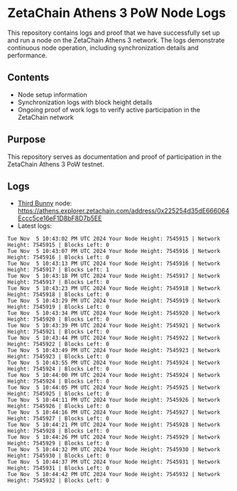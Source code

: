 # ZetaChain Athens 3 PoW Node Logs
This repository contains logs and proof that we have successfully set up and run a node on the ZetaChain Athens 3 network. The logs demonstrate continuous node operation, including synchronization details and performance.

## Contents
- Node setup information
- Synchronization logs with block height details
- Ongoing proof of work logs to verify active participation in the ZetaChain network

## Purpose
This repository serves as documentation and proof of participation in the ZetaChain Athens 3 PoW testnet.

## Logs

- [Third Bunny](https://thirdbunny.xyz/) node: https://athens.explorer.zetachain.com/address/0x225254d35dE666064Eccc5ce16eF1D8bF8D7b5EE
- Latest logs:
```
Tue Nov  5 10:43:02 PM UTC 2024 Your Node Height: 7545915 | Network Height: 7545915 | Blocks Left: 0
Tue Nov  5 10:43:07 PM UTC 2024 Your Node Height: 7545916 | Network Height: 7545916 | Blocks Left: 0
Tue Nov  5 10:43:13 PM UTC 2024 Your Node Height: 7545916 | Network Height: 7545917 | Blocks Left: 1
Tue Nov  5 10:43:18 PM UTC 2024 Your Node Height: 7545917 | Network Height: 7545917 | Blocks Left: 0
Tue Nov  5 10:43:23 PM UTC 2024 Your Node Height: 7545918 | Network Height: 7545918 | Blocks Left: 0
Tue Nov  5 10:43:29 PM UTC 2024 Your Node Height: 7545919 | Network Height: 7545919 | Blocks Left: 0
Tue Nov  5 10:43:34 PM UTC 2024 Your Node Height: 7545920 | Network Height: 7545920 | Blocks Left: 0
Tue Nov  5 10:43:39 PM UTC 2024 Your Node Height: 7545921 | Network Height: 7545921 | Blocks Left: 0
Tue Nov  5 10:43:44 PM UTC 2024 Your Node Height: 7545922 | Network Height: 7545922 | Blocks Left: 0
Tue Nov  5 10:43:49 PM UTC 2024 Your Node Height: 7545923 | Network Height: 7545923 | Blocks Left: 0
Tue Nov  5 10:43:55 PM UTC 2024 Your Node Height: 7545924 | Network Height: 7545924 | Blocks Left: 0
Tue Nov  5 10:44:00 PM UTC 2024 Your Node Height: 7545924 | Network Height: 7545924 | Blocks Left: 0
Tue Nov  5 10:44:05 PM UTC 2024 Your Node Height: 7545925 | Network Height: 7545925 | Blocks Left: 0
Tue Nov  5 10:44:11 PM UTC 2024 Your Node Height: 7545926 | Network Height: 7545926 | Blocks Left: 0
Tue Nov  5 10:44:16 PM UTC 2024 Your Node Height: 7545927 | Network Height: 7545927 | Blocks Left: 0
Tue Nov  5 10:44:21 PM UTC 2024 Your Node Height: 7545928 | Network Height: 7545928 | Blocks Left: 0
Tue Nov  5 10:44:26 PM UTC 2024 Your Node Height: 7545929 | Network Height: 7545929 | Blocks Left: 0
Tue Nov  5 10:44:32 PM UTC 2024 Your Node Height: 7545930 | Network Height: 7545930 | Blocks Left: 0
Tue Nov  5 10:44:37 PM UTC 2024 Your Node Height: 7545931 | Network Height: 7545931 | Blocks Left: 0
Tue Nov  5 10:44:42 PM UTC 2024 Your Node Height: 7545932 | Network Height: 7545932 | Blocks Left: 0
```
